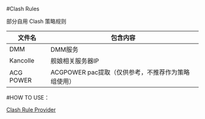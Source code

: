 #Clash Rules 

部分自用 Clash 策略规则

| 文件名                | 包含内容                                                              |
| --------------------- | -------------------------------------------------------------------- |
| DMM                   | DMM服务                                                              |
| Kancolle              | 舰娘相关服务器IP                                                      |
| ACG POWER             | ACGPOWER pac提取（仅供参考，不推荐作为策略组使用）                      |

#HOW TO USE：

 [Clash Rule Provider](https://lancellc.gitbook.io/clash/clash-config-file/rule-provider) 
